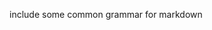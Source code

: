 include some common grammar for markdown        
          
     
   
       
         
    
      
 
  
 
  
 
